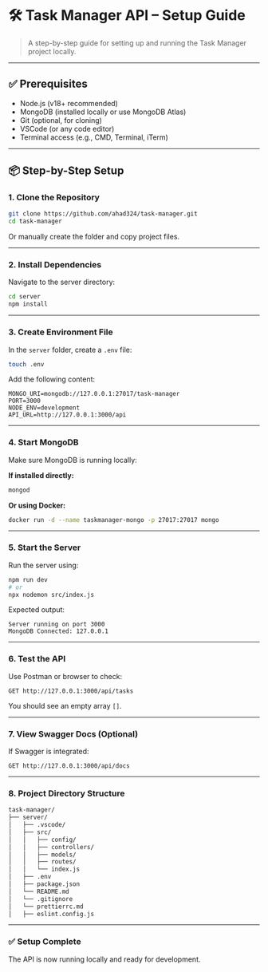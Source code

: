 # 🛠️ Task Manager API – Setup Guide

> A step-by-step guide for setting up and running the Task Manager project locally.

---

## ✅ Prerequisites

- Node.js (v18+ recommended)
- MongoDB (installed locally or use MongoDB Atlas)
- Git (optional, for cloning)
- VSCode (or any code editor)
- Terminal access (e.g., CMD, Terminal, iTerm)

---

## 📦 Step-by-Step Setup

### 1. Clone the Repository

```bash
git clone https://github.com/ahad324/task-manager.git
cd task-manager
```

Or manually create the folder and copy project files.

---

### 2. Install Dependencies

Navigate to the server directory:

```bash
cd server
npm install
```

---

### 3. Create Environment File

In the `server` folder, create a `.env` file:

```bash
touch .env
```

Add the following content:

```env
MONGO_URI=mongodb://127.0.0.1:27017/task-manager
PORT=3000
NODE_ENV=development
API_URL=http://127.0.0.1:3000/api
```

---

### 4. Start MongoDB

Make sure MongoDB is running locally:

**If installed directly:**

```bash
mongod
```

**Or using Docker:**

```bash
docker run -d --name taskmanager-mongo -p 27017:27017 mongo
```

---

### 5. Start the Server

Run the server using:

```bash
npm run dev
# or
npx nodemon src/index.js
```

Expected output:

```
Server running on port 3000
MongoDB Connected: 127.0.0.1
```

---

### 6. Test the API

Use Postman or browser to check:

```
GET http://127.0.0.1:3000/api/tasks
```

You should see an empty array `[]`.

---

### 7. View Swagger Docs (Optional)

If Swagger is integrated:

```
GET http://127.0.0.1:3000/api/docs
```

---

### 8. Project Directory Structure

```bash
task-manager/
├── server/
│   ├── .vscode/
│   ├── src/
│   │   ├── config/
│   │   ├── controllers/
│   │   ├── models/
│   │   ├── routes/
│   │   └── index.js
│   ├── .env
│   ├── package.json
│   └── README.md
│   └── .gitignore
│   └── prettierrc.md
│   ├── eslint.config.js
```

---

### ✅ Setup Complete

The API is now running locally and ready for development.
